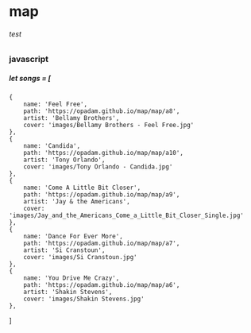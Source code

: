 # map
###### test
### javascript

##### let songs = [
    {
        name: 'Feel Free',
        path: 'https://opadam.github.io/map/map/a8',
        artist: 'Bellamy Brothers',
        cover: 'images/Bellamy Brothers - Feel Free.jpg'
    },
    {
        name: 'Candida',
        path: 'https://opadam.github.io/map/map/a10',
        artist: 'Tony Orlando',
        cover: 'images/Tony Orlando - Candida.jpg'
    },
    {
        name: 'Come A Little Bit Closer',
        path: 'https://opadam.github.io/map/map/a9',
        artist: 'Jay & the Americans',
        cover: 'images/Jay_and_the_Americans_Come_a_Little_Bit_Closer_Single.jpg'
    },
    {
        name: 'Dance For Ever More',
        path: 'https://opadam.github.io/map/map/a7',
        artist: 'Si Cranstoun',
        cover: 'images/Si Cranstoun.jpg'
    },
    {
        name: 'You Drive Me Crazy',
        path: 'https://opadam.github.io/map/map/a6',
        artist: 'Shakin Stevens',
        cover: 'images/Shakin Stevens.jpg'
    },
]

### 